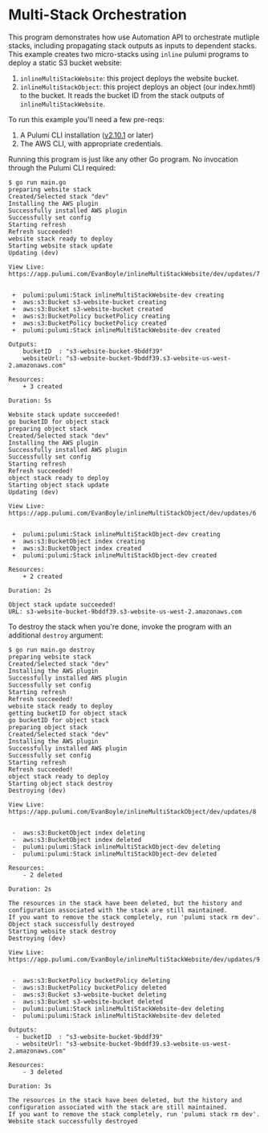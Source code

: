 # Multi-Stack Orchestration

This program demonstrates how use Automation API to orchestrate mutliple stacks, including propagating stack outputs as inputs to dependent stacks. This example creates two micro-stacks using `inline` pulumi programs to deploy a static S3 bucket website:

1. `inlineMultiStackWebsite`: this project deploys the website bucket.
2. `inlineMultiStackObject`: this project deploys an object (our index.hmtl) to the bucket. It reads the bucket ID from the stack outputs of `inlineMultiStackWebsite`.

To run this example you'll need a few pre-reqs:
1. A Pulumi CLI installation ([v2.10.1](https://www.pulumi.com/docs/get-started/install/versions/) or later)
2. The AWS CLI, with appropriate credentials.

Running this program is just like any other Go program. No invocation through the Pulumi CLI required:

```shell
$ go run main.go
preparing website stack
Created/Selected stack "dev"
Installing the AWS plugin
Successfully installed AWS plugin
Successfully set config
Starting refresh
Refresh succeeded!
website stack ready to deploy
Starting website stack update
Updating (dev)

View Live: https://app.pulumi.com/EvanBoyle/inlineMultiStackWebsite/dev/updates/7


 +  pulumi:pulumi:Stack inlineMultiStackWebsite-dev creating 
 +  aws:s3:Bucket s3-website-bucket creating 
 +  aws:s3:Bucket s3-website-bucket created 
 +  aws:s3:BucketPolicy bucketPolicy creating 
 +  aws:s3:BucketPolicy bucketPolicy created 
 +  pulumi:pulumi:Stack inlineMultiStackWebsite-dev created 
 
Outputs:
    bucketID  : "s3-website-bucket-9bddf39"
    websiteUrl: "s3-website-bucket-9bddf39.s3-website-us-west-2.amazonaws.com"

Resources:
    + 3 created

Duration: 5s

Website stack update succeeded!
go bucketID for object stack
preparing object stack
Created/Selected stack "dev"
Installing the AWS plugin
Successfully installed AWS plugin
Successfully set config
Starting refresh
Refresh succeeded!
object stack ready to deploy
Starting object stack update
Updating (dev)

View Live: https://app.pulumi.com/EvanBoyle/inlineMultiStackObject/dev/updates/6


 +  pulumi:pulumi:Stack inlineMultiStackObject-dev creating 
 +  aws:s3:BucketObject index creating 
 +  aws:s3:BucketObject index created 
 +  pulumi:pulumi:Stack inlineMultiStackObject-dev created 
 
Resources:
    + 2 created

Duration: 2s

Object stack update succeeded!
URL: s3-website-bucket-9bddf39.s3-website-us-west-2.amazonaws.com
```

To destroy the stack when you're done, invoke the program with an additional `destroy` argument:

```shell
$ go run main.go destroy
preparing website stack
Created/Selected stack "dev"
Installing the AWS plugin
Successfully installed AWS plugin
Successfully set config
Starting refresh
Refresh succeeded!
website stack ready to deploy
getting bucketID for object stack
go bucketID for object stack
preparing object stack
Created/Selected stack "dev"
Installing the AWS plugin
Successfully installed AWS plugin
Successfully set config
Starting refresh
Refresh succeeded!
object stack ready to deploy
Starting object stack destroy
Destroying (dev)

View Live: https://app.pulumi.com/EvanBoyle/inlineMultiStackObject/dev/updates/8


 -  aws:s3:BucketObject index deleting 
 -  aws:s3:BucketObject index deleted 
 -  pulumi:pulumi:Stack inlineMultiStackObject-dev deleting 
 -  pulumi:pulumi:Stack inlineMultiStackObject-dev deleted 
 
Resources:
    - 2 deleted

Duration: 2s

The resources in the stack have been deleted, but the history and configuration associated with the stack are still maintained. 
If you want to remove the stack completely, run 'pulumi stack rm dev'.
Object stack successfully destroyed
Starting website stack destroy
Destroying (dev)

View Live: https://app.pulumi.com/EvanBoyle/inlineMultiStackWebsite/dev/updates/9


 -  aws:s3:BucketPolicy bucketPolicy deleting 
 -  aws:s3:BucketPolicy bucketPolicy deleted 
 -  aws:s3:Bucket s3-website-bucket deleting 
 -  aws:s3:Bucket s3-website-bucket deleted 
 -  pulumi:pulumi:Stack inlineMultiStackWebsite-dev deleting 
 -  pulumi:pulumi:Stack inlineMultiStackWebsite-dev deleted 
 
Outputs:
  - bucketID  : "s3-website-bucket-9bddf39"
  - websiteUrl: "s3-website-bucket-9bddf39.s3-website-us-west-2.amazonaws.com"

Resources:
    - 3 deleted

Duration: 3s

The resources in the stack have been deleted, but the history and configuration associated with the stack are still maintained. 
If you want to remove the stack completely, run 'pulumi stack rm dev'.
Website stack successfully destroyed
```